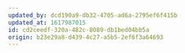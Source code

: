```yaml
---
updated_by: dcd190a9-db32-4705-ad6a-2795ef6f415b
updated_at: 1617987015
id: cd2ceedf-320a-482c-8089-db1bed04bb5a
origin: b23e29a8-d439-4c27-a5b5-2ef6f3a64693
---
```


